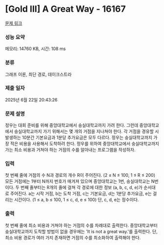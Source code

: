 # [Gold III] A Great Way - 16167 

[문제 링크](https://www.acmicpc.net/problem/16167) 

### 성능 요약

메모리: 14760 KB, 시간: 108 ms

### 분류

그래프 이론, 최단 경로, 데이크스트라

### 제출 일자

2025년 6월 22일 20:43:26

### 문제 설명

<p>정우는 대회 준비를 위해 중앙대학교에서 숭실대학교까지 가려 한다. 그런데 중앙대학교에서 숭실대학교까지 가기 위해서는 몇 개의 거점을 지나쳐야 한다. 각 거점을 경유할 시 발생하는 10분간 기본요금과 1분당 추가요금은 모두 다르다. 정우는 숭실대학교까지 가장 적은 비용을 사용해서 도착하려 한다. 정우를 위하여 중앙대학교에서 숭실대학교까지 가는 최소 비용과 거쳐야 하는 거점의 수를 알아내는 프로그램을 작성하자.</p>

### 입력 

 <p>첫 번째 줄에 거점의 수 N과 경로의 개수 R이 주어진다. (2 ≤ N ≤ 100, 1 ≤ R ≤ 200) 모든 거점에는 1부터 N까지 번호가 매겨져 있으며 중앙대학교는 1번, 숭실대학교는 N번이다. 두 번째 줄부터는 R개의 줄에 걸쳐 각 경로에 대한 정보 (a, b, c, d, e)가 순서대로 주어진다. a는 시작 거점, b는 도착 거점, c는 기본요금, d는 1분당 추가요금, e는 걸리는 시간이다. (1 ≤ a, b ≤ 100, 1 ≤ c, d, e ≤ 100) 단, c, d, e는 정수이다.</p>

### 출력 

 <p>첫 번째 줄에 최소 비용과 거쳐야 하는 거점의 수를 차례대로 출력한다. 중앙대학교부터 숭실대학교까지 도착할 방법이 없을 경우에는 'It is not a great way.'를 출력한다. 단, 최소 비용 경로가 여러 가지 존재하면 거점의 수를 최소화하여 출력해야 한다.</p>

